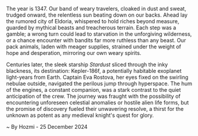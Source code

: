 
The year is 1347.  Our band of weary travelers, cloaked in dust and sweat, trudged onward, the relentless sun beating down on our backs.  Ahead lay the rumored city of Eldoria, whispered to hold riches beyond measure, guarded by mythical beasts and treacherous terrain.  Each step was a gamble; a wrong turn could lead to starvation in the unforgiving wilderness, or a chance encounter with bandits far more ruthless than any beast.  Our pack animals, laden with meager supplies, strained under the weight of hope and desperation, mirroring our own weary spirits.

Centuries later, the sleek starship *Stardust* sliced through the inky blackness, its destination: Kepler-186f, a potentially habitable exoplanet light-years from Earth. Captain Eva Rostova, her eyes fixed on the swirling nebulae outside, navigated the perilous jump through hyperspace.  The hum of the engines, a constant companion, was a stark contrast to the quiet anticipation of the crew.  The journey was fraught with the possibility of encountering unforeseen celestial anomalies or hostile alien life forms, but the promise of discovery fueled their unwavering resolve, a thirst for the unknown as potent as any medieval knight's quest for glory.

~ By Hozmi - 25 December 2024
